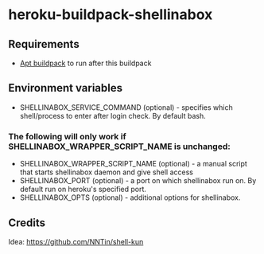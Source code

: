 
# heroku-buildpack-shellinabox

## Requirements
  * [Apt buildpack](https://elements.heroku.com/buildpacks/heroku/heroku-buildpack-apt) to run after this buildpack

## Environment variables
  * SHELLINABOX_SERVICE_COMMAND (optional) - specifies which shell/process to enter after login check. By default bash.

### The following will only work if SHELLINABOX_WRAPPER_SCRIPT_NAME is unchanged:
  * SHELLINABOX_WRAPPER_SCRIPT_NAME (optional) - a manual script that starts shellinabox daemon and give shell access
  * SHELLINABOX_PORT (optional) - a port on which shellinabox run on. By default run on heroku's specified port.
  * SHELLINABOX_OPTS (optional) - additional options for shellinabox.

## Credits
Idea: https://github.com/NNTin/shell-kun
